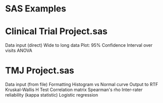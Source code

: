 # SAS Examples


# Clinical Trial Project.sas
Data input (direct)
Wide to long data
Plot: 95% Confidence Interval over visits
ANOVA

# TMJ Project.sas
Data input (from file)
Formatting
Histogram vs Normal curve
Output to RTF
Kruskal-Wallis H Test
Correlation matrix
Spearman's rho
Inter-rater reliability (kappa statistic)
Logistic regression